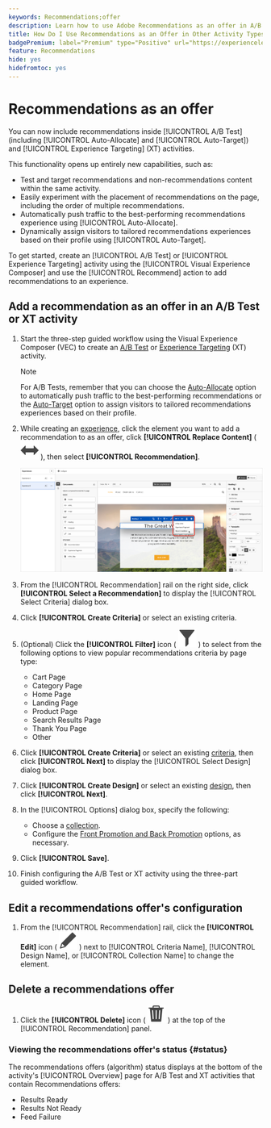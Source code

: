```yaml
---
keywords: Recommendations;offer
description: Learn how to use Adobe Recommendations as an offer in A/B Tests (including Auto-Allocate and Auto-Target) and Experience Targeting (XT) activities.
title: How Do I Use Recommendations as an Offer in Other Activity Types?
badgePremium: label="Premium" type="Positive" url="https://experienceleague.adobe.com/docs/target/using/introduction/intro.html?lang=en#premium newtab=true" tooltip="See what's included in Target Premium."
feature: Recommendations
hide: yes
hidefromtoc: yes
---
```

# Recommendations as an offer

You can now include recommendations inside [!UICONTROL A/B Test] (including [!UICONTROL Auto-Allocate] and [!UICONTROL Auto-Target]) and [!UICONTROL Experience Targeting] (XT) activities. 

This functionality opens up entirely new capabilities, such as:

* Test and target recommendations and non-recommendations content within the same activity.
* Easily experiment with the placement of recommendations on the page, including the order of multiple recommendations.
* Automatically push traffic to the best-performing recommendations experience using [!UICONTROL Auto-Allocate].
* Dynamically assign visitors to tailored recommendations experiences based on their profile using [!UICONTROL Auto-Target].

To get started, create an [!UICONTROL A/B Test] or [!UICONTROL Experience Targeting] activity using the [!UICONTROL Visual Experience Composer] and use the [!UICONTROL Recommend] action to add recommendations to an experience.

## Add a recommendation as an offer in an A/B Test or XT activity

1. Start the three-step guided workflow using the Visual Experience Composer (VEC) to create an [A/B Test](/help/main/c-activities/t-test-ab/t-test-create-ab/test-create-ab.md) or [Experience Targeting](/help/main/c-activities/t-experience-target/t-xt-create/xt-create.md) (XT) activity.
  
   >[!NOTE]
   >
   >For A/B Tests, remember that you can choose the [Auto-Allocate](/help/main/c-activities/automated-traffic-allocation/automated-traffic-allocation.md) option to automatically push traffic to the best-performing recommendations or the [Auto-Target](/help/main/c-activities/auto-target/auto-target-to-optimize.md) option to assign visitors to tailored recommendations experiences based on their profile.

1. While creating an [experience](/help/main/c-experiences/c-visual-experience-composer/viztarget-options.md), click the element you want to add a recommendation to as an offer, click **[!UICONTROL Replace Content]** ( ![Replace Content icon](/help/main/assets/icons/Switch.svg) ), then select **[!UICONTROL Recommendation]**.

   ![Insert recommendation as an offer](/help/main/c-recommendations/t-create-recs-activity/assets/recs-as-offer.png)

1. From the [!UICONTROL Recommendation] rail on the right side, click **[!UICONTROL Select a Recommendation]** to display the [!UICONTROL Select Criteria] dialog box.

1. Click **[!UICONTROL Create Criteria]** or select an existing criteria.

1. (Optional) Click the **[!UICONTROL Filter]** icon ( ![Filter icon](/help/main/assets/icons/Filter.svg) ) to select from the following options to view popular recommendations criteria by page type:

   * Cart Page
   * Category Page
   * Home Page
   * Landing Page
   * Product Page
   * Search Results Page
   * Thank You Page
   * Other

1. Click **[!UICONTROL Create Criteria]** or select an existing [criteria](/help/main/c-recommendations/c-algorithms/algorithms.md), then click **[!UICONTROL Next]** to display the [!UICONTROL Select Design] dialog box.

1. Click **[!UICONTROL Create Design]** or select an existing [design](/help/main/c-recommendations/c-design-overview/design-overview.md), then click **[!UICONTROL  Next]**.

1. In the [!UICONTROL Options] dialog box, specify the following:

   * Choose a [collection](/help/main/c-recommendations/c-products/collections.md).
   * Configure the [Front Promotion and Back Promotion](/help/main/c-recommendations/t-create-recs-activity/adding-promotions.md) options, as necessary. 

1. Click **[!UICONTROL Save]**.
1. Finish configuring the A/B Test or XT activity using the three-part guided workflow.

## Edit a recommendations offer's configuration

1. From the [!UICONTROL Recommendation] rail, click the **[!UICONTROL Edit]** icon ( ![Edit icon](/help/main/assets/icons/Edit.svg) ) next to [!UICONTROL Criteria Name], [!UICONTROL Design Name], or [!UICONTROL Collection Name] to change the element.

## Delete a recommendations offer

1. Click the **[!UICONTROL Delete]** icon ( ![Delete icon](/help/main/assets/icons/Delete.svg) ) at the top of the [!UICONTROL Recommendation] panel.

### Viewing the recommendations offer's status {#status}

The recommendations offers (algorithm) status displays at the bottom of the activity's [!UICONTROL Overview] page for A/B Test and XT activities that contain Recommendations offers: 

* Results Ready
* Results Not Ready
* Feed Failure
